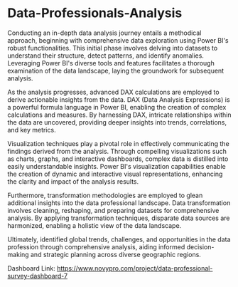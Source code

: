 # Data-Professionals-Analysis

Conducting an in-depth data analysis journey entails a methodical approach, beginning with comprehensive data exploration using Power BI's robust functionalities. This initial phase involves delving into datasets to understand their structure, detect patterns, and identify anomalies. Leveraging Power BI's diverse tools and features facilitates a thorough examination of the data landscape, laying the groundwork for subsequent analysis.

As the analysis progresses, advanced DAX calculations are employed to derive actionable insights from the data. DAX (Data Analysis Expressions) is a powerful formula language in Power BI, enabling the creation of complex calculations and measures. By harnessing DAX, intricate relationships within the data are uncovered, providing deeper insights into trends, correlations, and key metrics.

Visualization techniques play a pivotal role in effectively communicating the findings derived from the analysis. Through compelling visualizations such as charts, graphs, and interactive dashboards, complex data is distilled into easily understandable insights. Power BI's visualization capabilities enable the creation of dynamic and interactive visual representations, enhancing the clarity and impact of the analysis results.

Furthermore, transformation methodologies are employed to glean additional insights into the data professional landscape. Data transformation involves cleaning, reshaping, and preparing datasets for comprehensive analysis. By applying transformation techniques, disparate data sources are harmonized, enabling a holistic view of the data landscape.

Ultimately, identified global trends, challenges, and opportunities in the data profession through comprehensive analysis, aiding informed decision-making and strategic planning across diverse geographic regions.

Dashboard Link: https://www.novypro.com/project/data-professional-survey-dashboard-7

